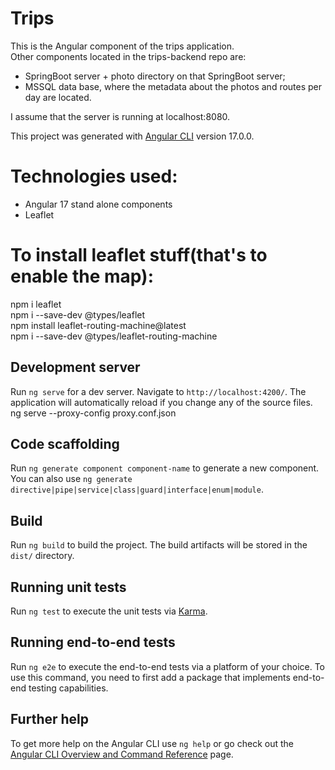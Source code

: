 # Trips
This is the Angular component of the trips application. <br />
Other components located in the trips-backend repo are:
<ul>
<li>SpringBoot server + photo directory on that SpringBoot server;</li>
<li>MSSQL data base, where the metadata about the photos and routes per day are located. </li>
</ul>
I assume that the server is running at localhost:8080.

This project was generated with [Angular CLI](https://github.com/angular/angular-cli) version 17.0.0.

# Technologies used:
<ul>
<li>Angular 17 stand alone components</li>
<li>Leaflet</li>
</ul>

# To install leaflet stuff(that's to enable the map):
npm i leaflet <br />
npm i --save-dev @types/leaflet <br />
npm install leaflet-routing-machine@latest <br />
npm i --save-dev @types/leaflet-routing-machine <br />

## Development server

Run `ng serve` for a dev server. Navigate to `http://localhost:4200/`. The application will automatically reload if you change any of the source files.
ng serve --proxy-config proxy.conf.json

## Code scaffolding

Run `ng generate component component-name` to generate a new component. You can also use `ng generate directive|pipe|service|class|guard|interface|enum|module`.

## Build

Run `ng build` to build the project. The build artifacts will be stored in the `dist/` directory.

## Running unit tests

Run `ng test` to execute the unit tests via [Karma](https://karma-runner.github.io).

## Running end-to-end tests

Run `ng e2e` to execute the end-to-end tests via a platform of your choice. To use this command, you need to first add a package that implements end-to-end testing capabilities.

## Further help

To get more help on the Angular CLI use `ng help` or go check out the [Angular CLI Overview and Command Reference](https://angular.io/cli) page.
